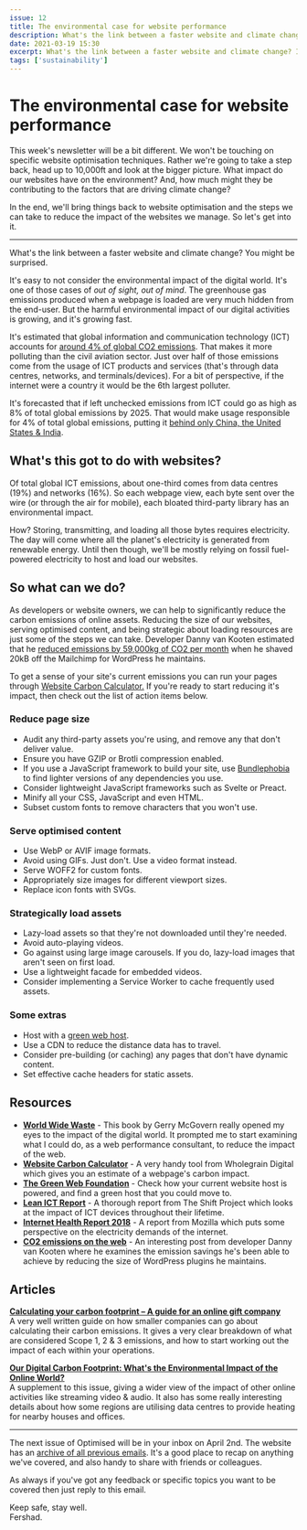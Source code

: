 ```yaml
---
issue: 12
title: The environmental case for website performance
description: What's the link between a faster website and climate change? In this post I'll explain how you can help the environment by focusing on website performance.
date: 2021-03-19 15:30
excerpt: What's the link between a faster website and climate change? In this post I'll explain how you can help the environment by focusing on website performance.
tags: ['sustainability']
---
```

# The environmental case for website performance
This week's newsletter will be a bit different. We won't be touching on specific website optimisation techniques. Rather we're going to take a step back, head up to 10,000ft and look at the bigger picture. What impact do our websites have on the environment? And, how much might they be contributing to the factors that are driving climate change?

In the end, we'll bring things back to website optimisation and the steps we can take to reduce the impact of the websites we manage. So let's get into it.

***

What's the link between a faster website and climate change? You might be surprised.

It's easy to not consider the environmental impact of the digital world. It's one of those cases of *out of sight, out of mind*. The greenhouse gas emissions produced when a webpage is loaded are very much hidden from the end-user. But the harmful environmental impact of our digital activities is growing, and it's growing fast.

It's estimated that global information and communication technology (ICT) accounts for [around 4% of global CO2 emissions](https://theshiftproject.org/wp-content/uploads/2019/03/Lean-ICT-Report_The-Shift-Project_2019.pdf). That makes it more polluting than the civil aviation sector. Just over half of those emissions come from the usage of ICT products and services (that's through data centres, networks, and terminals/devices). For a bit of perspective, if the internet were a country it would be the 6th largest polluter.

It's forecasted that if left unchecked emissions from ICT could go as high as 8% of total global emissions by 2025. That would make usage responsible for 4% of total global emissions, putting it [behind only China, the United States & India](https://internethealthreport.org/2018/the-internet-uses-more-electricity-than/).

## What's this got to do with websites?

Of total global ICT emissions, about one-third comes from data centres (19%) and networks (16%). So each webpage view, each byte sent over the wire (or through the air for mobile), each bloated third-party library has an environmental impact.

How? Storing, transmitting, and loading all those bytes requires electricity. The day will come where all the planet's electricity is generated from renewable energy. Until then though, we'll be mostly relying on fossil fuel-powered electricity to host and load our websites.

## So what can we do?

As developers or website owners, we can help to significantly reduce the carbon emissions of online assets. Reducing the size of our websites, serving optimised content, and being strategic about loading resources are just some of the steps we can take. Developer Danny van Kooten estimated that he [reduced emissions by 59,000kg of CO2 per month](https://dannyvankooten.com/website-carbon-emissions/) when he shaved 20kB off the Mailchimp for WordPress he maintains.

To get a sense of your site's current emissions you can run your pages through [Website Carbon Calculator.](https://websitecarbon.com/) If you're ready to start reducing it's impact, then check out the list of action items below.

### Reduce page size

- Audit any third-party assets you're using, and remove any that don't deliver value.
- Ensure you have GZIP or Brotli compression enabled.
- If you use a JavaScript framework to build your site, use [Bundlephobia](https://bundlephobia.com/) to find lighter versions of any dependencies you use.
- Consider lightweight JavaScript frameworks such as Svelte or Preact.
- Minify all your CSS, JavaScript and even HTML.
- Subset custom fonts to remove characters that you won't use.

### Serve optimised content

- Use WebP or AVIF image formats.
- Avoid using GIFs. Just don't. Use a video format instead.
- Serve WOFF2 for custom fonts.
- Appropriately size images for different viewport sizes.
- Replace icon fonts with SVGs.

### Strategically load assets

- Lazy-load assets so that they're not downloaded until they're needed.
- Avoid auto-playing videos.
- Go against using large image carousels. If you do, lazy-load images that aren't seen on first load.
- Use a lightweight facade for embedded videos.
- Consider implementing a Service Worker to cache frequently used assets.

### Some extras

- Host with a [green web host](https://www.thegreenwebfoundation.org/).
- Use a CDN to reduce the distance data has to travel.
- Consider pre-building (or caching) any pages that don't have dynamic content.
- Set effective cache headers for static assets.

## Resources

- **[World Wide Waste](https://gerrymcgovern.com/books/world-wide-waste)** - This book by Gerry McGovern really opened my eyes to the impact of the digital world. It prompted me to start examining what I could do, as a web performance consultant, to reduce the impact of the web.
- **[Website Carbon Calculator](https://www.websitecarbon.com/)** - A very handy tool from Wholegrain Digital which gives you an estimate of a webpage's carbon impact.
- **[The Green Web Foundation](https://www.thegreenwebfoundation.org/)** - Check how your current website host is powered, and find a green host that you could move to.
- **[Lean ICT Report](https://theshiftproject.org/wp-content/uploads/2019/03/Lean-ICT-Report_The-Shift-Project_2019.pdf)** - A thorough report from The Shift Project which looks at the impact of ICT devices throughout their lifetime.
- [**Internet Health Report 2018**](https://internethealthreport.org/2018/the-internet-uses-more-electricity-than/) - A report from Mozilla which puts some perspective on the electricity demands of the internet.
- **[CO2 emissions on the web](https://dannyvankooten.com/website-carbon-emissions/)** - An interesting post from developer Danny van Kooten where he examines the emission savings he's been able to achieve by reducing the size of WordPress plugins he maintains.

## Articles

**[Calculating your carbon footprint – A guide for an online gift company](https://greenfeet.com/blog/calculating-your-carbon-footprint-a-guide-for-an-online-gift-company/)**  
A very well written guide on how smaller companies can go about calculating their carbon emissions. It gives a very clear breakdown of what are considered Scope 1, 2 & 3 emissions, and how to start working out the impact of each within your operations.

**[Our Digital Carbon Footprint: What's the Environmental Impact of the Online World?](https://en.reset.org/knowledge/our-digital-carbon-footprint-environmental-impact-living-life-online-12272019)**  
A supplement to this issue, giving a wider view of the impact of other online activities like streaming video & audio. It also has some really interesting details about how some regions are utilising data centres to provide heating for nearby houses and offices.

***

The next issue of Optimised will be in your inbox on April 2nd. The website has an [archive of all previous emails](https://optimised.email). It's a good place to recap on anything we've covered, and also handy to share with friends or colleagues.

As always if you've got any feedback or specific topics you want to be covered then just reply to this email.

Keep safe, stay well.  
Fershad.